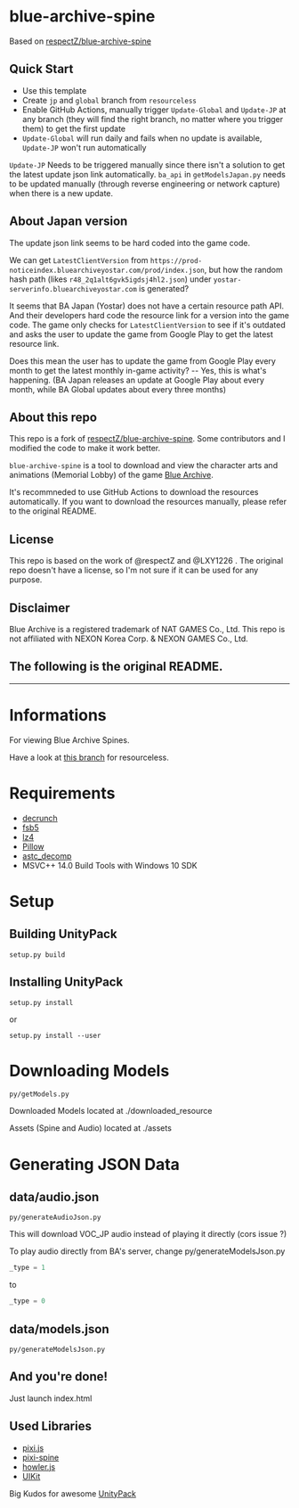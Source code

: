 # blue-archive-spine
Based on [respectZ/blue-archive-spine](https://github.com/respectZ/blue-archive-spine)

## Quick Start
* Use this template
* Create `jp` and `global` branch from `resourceless`
* Enable GitHub Actions, manually trigger `Update-Global` and `Update-JP` at any branch (they will find the right branch, no matter where you trigger them) to get the first update
* `Update-Global` will run daily and fails when no update is available, `Update-JP` won't run automatically

`Update-JP` Needs to be triggered manually since there isn't a solution to get the latest update json link automatically. `ba_api` in `getModelsJapan.py` needs to be updated manually (through reverse engineering or network capture) when there is a new update.

## About Japan version
The update json link seems to be hard coded into the game code.

We can get `LatestClientVersion` from `https://prod-noticeindex.bluearchiveyostar.com/prod/index.json`, but how the random hash path (likes `r48_2q1alt6gvk5igdsj4hl2.json`) under `yostar-serverinfo.bluearchiveyostar.com` is generated?

It seems that BA Japan (Yostar) does not have a certain resource path API. And their developers hard code the resource link for a version into the game code. The game only checks for `LatestClientVersion` to see if it's outdated and asks the user to update the game from Google Play to get the latest resource link.

Does this mean the user has to update the game from Google Play every month to get the latest monthly in-game activity? -- Yes, this is what's happening. (BA Japan releases an update at Google Play about every month, while BA Global updates about every three months)

## About this repo
This repo is a fork of [respectZ/blue-archive-spine](https://github.com/respectZ/blue-archive-spine). Some contributors and I modified the code to make it work better.

`blue-archive-spine` is a tool to download and view the character arts and animations (Memorial Lobby) of the game [Blue Archive](https://bluearchive.nexon.com/home).

It's recommneded to use GitHub Actions to download the resources automatically. If you want to download the resources manually, please refer to the original README.

## License
This repo is based on the work of @respectZ and @LXY1226 . The original repo doesn't have a license, so I'm not sure if it can be used for any purpose.

## Disclaimer
Blue Archive is a registered trademark of NAT GAMES Co., Ltd. This repo is not affiliated with NEXON Korea Corp. & NEXON GAMES Co., Ltd.

## The following is the original README.

-----

# Informations
For viewing Blue Archive Spines.

Have a look at [this branch](https://github.com/respectZ/blue-archive-spine/tree/resourceless) for resourceless.

# Requirements
- [decrunch](https://github.com/HearthSim/decrunch/)
- [fsb5](https://github.com/HearthSim/python-fsb5)
- [lz4](https://github.com/python-lz4/python-lz4)
- [Pillow](https://python-pillow.org/)
- [astc_decomp](https://github.com/K0lb3/astc_decomp/)
- MSVC++ 14.0 Build Tools with Windows 10 SDK

# Setup
## Building UnityPack
```
setup.py build
```
## Installing UnityPack
```
setup.py install
```
or
```
setup.py install --user
```

# Downloading Models
```
py/getModels.py
```
Downloaded Models located at ./downloaded_resource

Assets (Spine and Audio) located at ./assets

# Generating JSON Data
## data/audio.json
```
py/generateAudioJson.py
```
This will download VOC_JP audio instead of playing it directly (cors issue ?)

To play audio directly from BA's server, change py/generateModelsJson.py
```python
_type = 1
```
to
```python
_type = 0
```
## data/models.json
```
py/generateModelsJson.py
```
## And you're done!
Just launch index.html

## Used Libraries
- [pixi.js](https://pixijs.com/)
- [pixi-spine](https://github.com/pixijs/spine)
- [howler.js](https://howlerjs.com/)
- [UIKit](https://getuikit.com/)

Big Kudos for awesome [UnityPack](https://github.com/HearthSim/UnityPack)